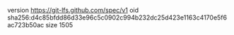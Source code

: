 version https://git-lfs.github.com/spec/v1
oid sha256:d4c85bfdd86d33e96c5c0902c994b232dc25d423e1163c4170e5f6ac723b50ac
size 1505
